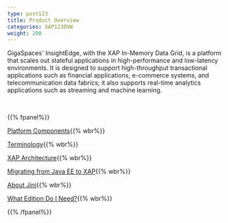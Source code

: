 ```yaml
---
type: post123
title: Product Overview
categories: XAP123OVW
weight: 200
---
```


GigaSpaces' InsightEdge, with the XAP In-Memory Data Grid, is a platform that scales out stateful applications in high-performance and low-latency environments. It is designed to support high-throughput transactional applications such as financial applications, e-commerce systems, and telecommunication data fabrics; it also supports real-time analytics applications such as streaming and machine learning.


<br>

{{% fpanel%}}

[Platform Components](./overview.html){{% wbr%}}

[Terminology](./terminology.html){{% wbr%}}

[XAP Architecture](./product-architecture.html){{% wbr%}}

[Migrating from Java EE to XAP](./j2ee-vs-xap.html){{% wbr%}}

[About Jini](./about-jini.html){{% wbr%}}

[What Edition Do I Need?](./feature-matrix.html){{% wbr%}}

{{% /fpanel%}}
